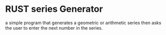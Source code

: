 # RUST series Generator</br>
a simple program that generates a geometric or arithmetic series then asks the user to enter the next number in the series.
